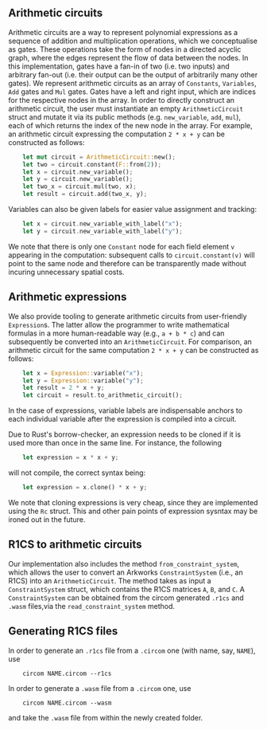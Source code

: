 ## Arithmetic circuits

Arithmetic circuits are a way to represent polynomial expressions as a sequence of addition and multiplication operations, which we conceptualise as gates. These operations take the form of nodes in a directed acyclic graph, where the edges represent the flow of data between the nodes. In this implementation, gates have a fan-in of two (i.e. two inputs) and arbitrary fan-out (i.e. their output can be the output of arbitrarily many other gates).  We represent arithmetic circuits as an array of `Constants`, `Variables`, `Add` gates and `Mul` gates. Gates have a left and right input, which are indices for the respective nodes in the array. In order to directly construct an arithmetic circuit, the user must instantiate an empty `ArithmeticCircuit` struct and mutate it via its public methods (e.g. `new_variable`, `add`, `mul`), each of which returns the index of the new node in the array. For example, an  arithmetic circuit expressing the computation `2 * x + y` can be constructed as follows:

```rust
    let mut circuit = ArithmeticCircuit::new();
    let two = circuit.constant(F::from(2));
    let x = circuit.new_variable();
    let y = circuit.new_variable();
    let two_x = circuit.mul(two, x);
    let result = circuit.add(two_x, y);
```

Variables can also be given labels for easier value assignment and tracking:

```rust
    let x = circuit.new_variable_with_label("x");
    let y = circuit.new_variable_with_label("y");
```

We note that there is only one `Constant` node for each field element `v` appearing in the computation: subsequent calls to `circuit.constant(v)` will point to the same node and therefore can be transparently made without incuring unnecessary spatial costs.


## Arithmetic expressions

We also provide tooling to generate arithmetic circuits from user-friendly `Expression`s. The latter allow the programmer to write mathematical formulas in a more human-readable way (e.g., `a + b * c`) and can subsequently be converted into an `ArithmeticCircuit`. For comparison, an arithmetic circuit for the same computation `2 * x + y` can be constructed as follows:

```rust
    let x = Expression::variable("x");
    let y = Expression::variable("y");
    let result = 2 * x + y;
    let circuit = result.to_arithmetic_circuit();
```

In the case of expressions, variable labels are indispensable anchors to each individual variable after the expression is compiled into a circuit.

Due to Rust's borrow-checker, an expression needs to be cloned if it is used more than once in the same line. For instance, the following
```rust
    let expression = x * x + y;
```
will not compile, the correct syntax being:
```rust
    let expression = x.clone() * x + y;
```
We note that cloning expressions is very cheap, since they are implemented using the `Rc` struct. This and other pain points of expression sysntax may be ironed out in the future.

## R1CS to arithmetic circuits

Our implementation also includes the method `from_constraint_system`, which allows the user to convert an Arkworks `ConstraintSystem` (i.e., an R1CS) into an `ArithmeticCircuit`. The method takes as input a `ConstraintSystem` struct, which contains the R1CS matrices `A`, `B`, and `C`. A `ConstraintSystem` can be obtained from the circom generated `.r1cs` and `.wasm` files,via the `read_constraint_system` method.

## Generating R1CS files 
In order to generate an `.r1cs` file from a `.circom` one (with name, say, `NAME`), use
```
    circom NAME.circom --r1cs
```

In order to generate a `.wasm` file from a `.circom` one, use
```
    circom NAME.circom --wasm
```
and take the `.wasm` file from within the newly created folder.